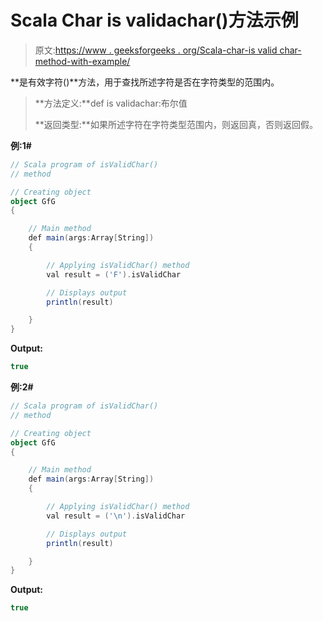 # Scala Char is validachar()方法示例

> 原文:[https://www . geeksforgeeks . org/Scala-char-is valid char-method-with-example/](https://www.geeksforgeeks.org/scala-char-isvalidchar-method-with-example/)

**是有效字符()**方法，用于查找所述字符是否在字符类型的范围内。

> **方法定义:**def is validachar:布尔值
> 
> **返回类型:**如果所述字符在字符类型范围内，则返回真，否则返回假。

**例:1#**

```scala
// Scala program of isValidChar()
// method

// Creating object
object GfG
{ 

    // Main method
    def main(args:Array[String])
    {

        // Applying isValidChar() method 
        val result = ('F').isValidChar

        // Displays output
        println(result)

    }
} 
```

**Output:**

```scala
true

```

**例:2#**

```scala
// Scala program of isValidChar()
// method

// Creating object
object GfG
{ 

    // Main method
    def main(args:Array[String])
    {

        // Applying isValidChar() method
        val result = ('\n').isValidChar

        // Displays output
        println(result)

    }
} 
```

**Output:**

```scala
true

```
